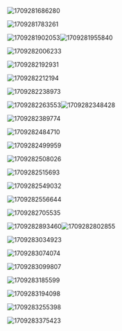 ![1709281686280](image/observer-design/1709281686280.png)

![1709281783261](image/observer-design/1709281783261.png)

![1709281902053](image/observer-design/1709281902053.png)![1709281955840](image/observer-design/1709281955840.png)

![1709282006233](image/observer-design/1709282006233.png)

![1709282192931](image/observer-design/1709282192931.png)

![1709282212194](image/observer-design/1709282212194.png)

![1709282238973](image/observer-design/1709282238973.png)

![1709282263553](image/observer-design/1709282263553.png)![1709282348428](image/observer-design/1709282348428.png)

![1709282389774](image/observer-design/1709282389774.png)

![1709282484710](image/observer-design/1709282484710.png)

![1709282499959](image/observer-design/1709282499959.png)

![1709282508026](image/observer-design/1709282508026.png)

![1709282515693](image/observer-design/1709282515693.png)

![1709282549032](image/observer-design/1709282549032.png)

![1709282556644](image/observer-design/1709282556644.png)

![1709282705535](image/observer-design/1709282705535.png)

![1709282893460](image/observer-design/1709282893460.png)![1709282802855](image/observer-design/1709282802855.png)

![1709283034923](image/observer-design/1709283034923.png)

![1709283074074](image/observer-design/1709283074074.png)

![1709283099807](image/observer-design/1709283099807.png)

![1709283185599](image/observer-design/1709283185599.png)

![1709283194098](image/observer-design/1709283194098.png)

![1709283255398](image/observer-design/1709283255398.png)

![1709283375423](image/observer-design/1709283375423.png)

